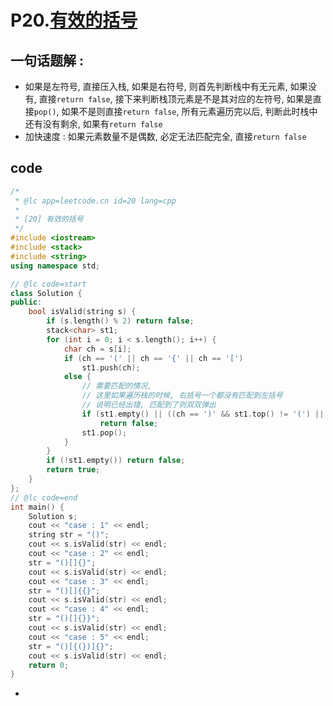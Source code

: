 # P20.[有效的括号](https://leetcode.cn/problems/valid-parentheses/description/)

## 一句话题解 : 

- 如果是左符号, 直接压入栈, 如果是右符号, 则首先判断栈中有无元素, 如果没有, 直接`return false`, 接下来判断栈顶元素是不是其对应的左符号, 如果是直接`pop()`, 如果不是则直接`return false`, 所有元素遍历完以后, 判断此时栈中还有没有剩余, 如果有`return false`
- 加快速度 : 如果元素数量不是偶数, 必定无法匹配完全, 直接`return false`

## code

```cpp
/*
 * @lc app=leetcode.cn id=20 lang=cpp
 *
 * [20] 有效的括号
 */
#include <iostream>
#include <stack>
#include <string>
using namespace std;

// @lc code=start
class Solution {
public:
    bool isValid(string s) {
        if (s.length() % 2) return false;
        stack<char> st1;
        for (int i = 0; i < s.length(); i++) {
            char ch = s[i];
            if (ch == '(' || ch == '{' || ch == '[') 
                st1.push(ch);
            else {
                // 需要匹配的情况, 
                // 这里如果遍历栈的时候, 右括号一个都没有匹配到左括号
                // 说明已经出错, 匹配到了则双双弹出
                if (st1.empty() || ((ch == ')' && st1.top() != '(') || (ch == ']' && st1.top() != '[') || (ch == '}' && st1.top() != '{')))
                    return false;
                st1.pop();
            }
        }
        if (!st1.empty()) return false;
        return true;
    }
};
// @lc code=end
int main() {
    Solution s;
    cout << "case : 1" << endl;
    string str = "()";
    cout << s.isValid(str) << endl;
    cout << "case : 2" << endl;
    str = "()[]{}";
    cout << s.isValid(str) << endl; 
    cout << "case : 3" << endl;
    str = "()[]{{}";
    cout << s.isValid(str) << endl; 
    cout << "case : 4" << endl;
    str = "()[]{}}";
    cout << s.isValid(str) << endl; 
    cout << "case : 5" << endl;
    str = "()[{(})]{}";
    cout << s.isValid(str) << endl; 
    return 0;
}
```

- 